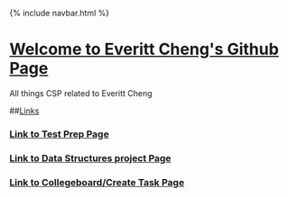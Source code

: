 {% include navbar.html %}


# <u> Welcome to Everitt Cheng's Github Page </u>
All things CSP related to Everitt Cheng

##<u>Links</u>

### [Link to Test Prep Page](https://ninjabreadlord.github.io/Tri-3-Everitt-Cheng/MarkDown/testprep)
### [Link to Data Structures project Page](https://ninjabreadlord.github.io/Tri-3-Everitt-Cheng/MarkDown/datastructures)
### [Link to Collegeboard/Create Task Page](https://ninjabreadlord.github.io/Tri-3-Everitt-Cheng/MarkDown/collegeboard)

